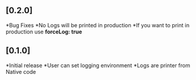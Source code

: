 ## [0.2.0]

*Bug Fixes
*No Logs will be printed in production
*If you want to print in production use **forceLog: true**

## [0.1.0]

*Initial release
*User can set logging environment
*Logs are printer from Native code